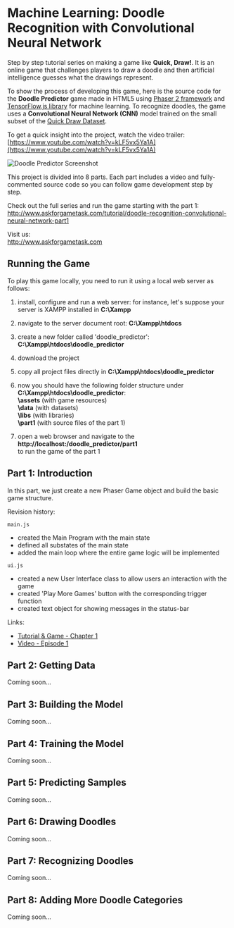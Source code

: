 # Machine Learning: Doodle Recognition with Convolutional Neural Network

Step by step tutorial series on making a game like **Quick, Draw!**. It is an online game that challenges players to draw a doodle and then artificial intelligence guesses what the drawings represent.

To show the process of developing this game, here is the source code for the **Doodle Predictor** game made in HTML5 using [Phaser 2 framework](http://phaser.io/) and [TensorFlow.js library](https://js.tensorflow.org/) for machine learning. To recognize doodles, the game uses a **Convolutional Neural Network (CNN)** model trained on the small subset of the [Quick Draw Dataset](https://quickdraw.withgoogle.com/data).

To get a quick insight into the project, watch the video trailer:  
[https://www.youtube.com/watch?v=kLF5vx5Ya1A](https://www.youtube.com/watch?v=kLF5vx5Ya1A)
  
![Doodle Predictor Screenshot](https://raw.githubusercontent.com/ssusnic/Machine-Learning-Doodle-Recognition/master/screenshots/machine_learning_doodle_s1_640x360.png "Doodle Predictor Screenshot")

This project is divided into 8 parts. Each part includes a video and fully-commented source code so you can follow game development step by step.

Check out the full series and run the game starting with the part 1:  
http://www.askforgametask.com/tutorial/doodle-recognition-convolutional-neural-network-part1

Visit us:  
http://www.askforgametask.com


## Running the Game 

To play this game locally, you need to run it using a local web server as follows:
1. install, configure and run a web server: for instance, let's suppose your server is XAMPP installed in **C:\Xampp** 
2. navigate to the server document root: **C:\Xampp\htdocs**
3. create a new folder called 'doodle_predictor': **C:\Xampp\htdocs\doodle_predictor**
4. download the project
5. copy all project files directly in **C:\Xampp\htdocs\doodle_predictor**
6. now you should have the following folder structure under **C:\Xampp\htdocs\doodle_predictor**:  
	**\assets** (with game resources)  
	**\data** (with datasets)  
	**\libs** (with libraries)  
	**\part1** (with source files of the part 1)  

7. open a web browser and navigate to the **http\://localhost:<port>/doodle_predictor/part1**  
  to run the game of the part 1


## Part 1: Introduction 

In this part, we just create a new Phaser Game object and build the basic game structure. 

Revision history:  

`main.js`
- created the Main Program with the main state
- defined all substates of the main state
- added the main loop where the entire game logic will be implemented


`ui.js`
- created a new User Interface class to allow users an interaction with the game
- created 'Play More Games' button with the corresponding trigger function
- created text object for showing messages in the status-bar

Links: 
* [Tutorial & Game - Chapter 1](http://www.askforgametask.com/tutorial/doodle-recognition-convolutional-neural-network-part1)  
* [Video - Episode 1](https://www.youtube.com/watch?v=kLF5vx5Ya1A)


## Part 2: Getting Data

Coming soon...


## Part 3: Building the Model

Coming soon...


## Part 4: Training the Model

Coming soon...


## Part 5: Predicting Samples

Coming soon...


## Part 6: Drawing Doodles

Coming soon...


## Part 7: Recognizing Doodles

Coming soon...


## Part 8: Adding More Doodle Categories

Coming soon...

